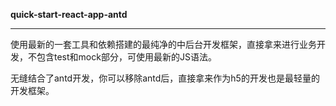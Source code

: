 **quick-start-react-app-antd**

------

使用最新的一套工具和依赖搭建的最纯净的中后台开发框架，直接拿来进行业务开发，不包含test和mock部分，可使用最新的JS语法。

无缝结合了antd开发，你可以移除antd后，直接拿来作为h5的开发也是最轻量的开发框架。

